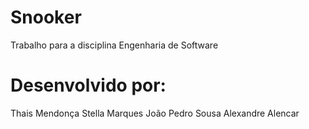 # Snooker
Trabalho para a disciplina Engenharia de Software
# Desenvolvido por: 
Thais Mendonça
Stella Marques
João Pedro Sousa
Alexandre Alencar
